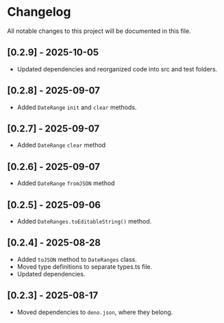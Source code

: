 # Changelog

All notable changes to this project will be documented in this file.

## [0.2.9] - 2025-10-05

- Updated dependencies and reorganized code into src and test folders.

## [0.2.8] - 2025-09-07

- Added `DateRange` `init` and `clear` methods.

## [0.2.7] - 2025-09-07

- Added `DateRange` `clear` method

## [0.2.6] - 2025-09-07

- Added `DateRange` `fromJSON` method

## [0.2.5] - 2025-09-06

- Added `DateRanges.toEditableString()` method.

## [0.2.4] - 2025-08-28

- Added `toJSON` method to `DateRanges` class.
- Moved type definitions to separate types.ts file.
- Updated dependencies.

## [0.2.3] - 2025-08-17

- Moved dependencies to `deno.json`, where they belong.
